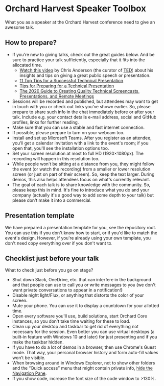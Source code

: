 # Orchard Harvest Speaker Toolbox

What you as a speaker at the Orchard Harvest conference need to give an awesome talk.

## How to prepare?

- If you're new to giving talks, check out the great guides below. And be sure to practice your talk sufficiently, especially that it fits into the allocated time.
  - [Watch this video](http://www.ted.com/talks/chris_anderson_teds_secret_to_great_public_speaking) by Chris Anderson (the curator of [TED](http://www.ted.com/)) about his insights and tips on giving a great public speech or presentation.
  - [11 Top Tips for a Successful Technical Presentation](http://www.hanselman.com/blog/11TopTipsForASuccessfulTechnicalPresentation.aspx)
  - [Tips for Preparing for a Technical Presentation](http://www.hanselman.com/blog/TipsForPreparingForATechnicalPresentation.aspx)
  - [The 2020 Guide to Creating Quality Technical Screencasts, Presentations, and Remote Meetings](https://www.hanselman.com/blog/The2020GuideToCreatingQualityTechnicalScreencastsPresentationsAndRemoteMeetings.aspx)
- Sessions will be recorded and published, but attendees may want to get in touch with you or check out links you've shown earlier. So, please prepare to share such info in the chat immediately before or after your talk. Include e.g. your contact details e-mail address, social and GitHub profiles, links for further reading.
- Make sure that you can use a stable and fast internet connection.
- If possible, please prepare to turn on your webcam too.
- Install and set up Microsoft Teams. After you register as an attendee, you'll get a calendar invitation with a link to the event's room; if you open that, you'll see the installation options too.
- Set your screen resolution at most to full HD (1920×1080px). The recording will happen in this resolution too.
- While people won't be sitting at a distance from you, they might follow the event (or watch the recording) from a smaller or lower resolution screen (or just on part of their screen). So, keep the text larger. During demos, this also helps attendees focus on what's currently relevant.
- The goal of each talk is to share knowledge with the community. So, please keep this in mind. It's fine to introduce what you do and your company (actually it's a good way to add some depth to your talk) but please don't make it into a commercial.

## Presentation template

We have prepared a presentation template for you, see the repository root. You can use this if you don't know how to start, or if you'd like to match the event's design. However, if you're already using your own template, you don't need copy everything over if you don't want to.

## Checklist just before your talk

What to check just before you go on stage?

- Shut down Slack, OneDrive, etc. that can interfere in the background and that people can use to call you or write messages to you (we don't want private conversations to appear in a notification!)
- Disable night light/Flux, or anything that distorts the color of your screen.
- Mute your phone. You can use it to display a countdown for your allotted time.
- Open every software you'll use, build solutions, start Orchard Core instances, so you don't take time waiting for these to load.
- Clean up your desktop and taskbar to get rid of everything not necessary for the session. Even better you can use virtual desktops (a built-in feature with Windows 10 and later) for just presenting and if you make the taskbar hidden.
- If you have to do a lot of demos in a browser, then use Chrome's Guest mode. That way, your personal browser history and form auto-fill values won't be visible.
- When browsing around in Windows Explorer, not to show other folders and the “Quick access” menu that might contain private info, [hide the Navigation Pane](https://www.elevenforum.com/t/show-or-hide-navigation-pane-in-file-explorer-in-windows-11.2537/).
- If you show code, increase the font size of the code window to >130%.